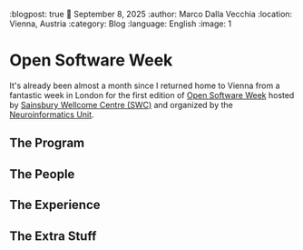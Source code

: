 :blogpost: true
:date: September 8, 2025
:author: Marco Dalla Vecchia
:location: Vienna, Austria
:category: Blog
:language: English
:image: 1

# Open Software Week
It's already been almost a month since I returned home to Vienna from a fantastic week in London for the first edition of [Open Software Week](https://neuroinformatics.dev/open-software-week/) hosted by [Sainsbury Wellcome Centre (SWC)](https://www.sainsburywellcome.org/) and organized by the [Neuroinformatics Unit](https://neuroinformatics.dev/).

## The Program

## The People

## The Experience

## The Extra Stuff